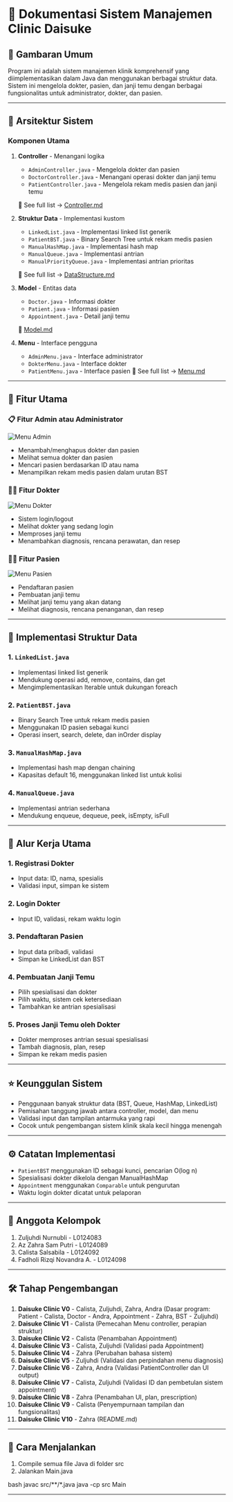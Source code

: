 # 🏥 Dokumentasi Sistem Manajemen Clinic Daisuke

## 📌 Gambaran Umum

Program ini adalah sistem manajemen klinik komprehensif yang diimplementasikan dalam Java dan menggunakan berbagai struktur data. Sistem ini mengelola dokter, pasien, dan janji temu dengan berbagai fungsionalitas untuk administrator, dokter, dan pasien.

---

## 🧱 Arsitektur Sistem

### Komponen Utama

1. **Controller** - Menangani logika

   * `AdminController.java` - Mengelola dokter dan pasien
   * `DoctorController.java` - Menangani operasi dokter dan janji temu
   * `PatientController.java` - Mengelola rekam medis pasien dan janji temu

   📄 See full list → [Controller.md](https://github.com/calistasalsabila/DaisukeClinic/blob/main/Controller.md)


2. **Struktur Data** - Implementasi kustom

   * `LinkedList.java` - Implementasi linked list generik
   * `PatientBST.java` - Binary Search Tree untuk rekam medis pasien
   * `ManualHashMap.java` - Implementasi hash map
   * `ManualQueue.java` - Implementasi antrian
   * `ManualPriorityQueue.java` - Implementasi antrian prioritas

   📄 See full list → [DataStructure.md](https://github.com/calistasalsabila/DaisukeClinic/blob/main/DataStructure.md)

3. **Model** - Entitas data

   * `Doctor.java` - Informasi dokter
   * `Patient.java` - Informasi pasien
   * `Appointment.java` - Detail janji temu

   📄 [Model.md](https://github.com/calistasalsabila/DaisukeClinic/blob/main/Model.md)

4. **Menu** - Interface pengguna

   * `AdminMenu.java` - Interface administrator
   * `DokterMenu.java` - Interface dokter
   * `PatientMenu.java` - Interface pasien
   📄 See full list → [Menu.md](https://github.com/calistasalsabila/DaisukeClinic/blob/main/Menu.md)
---

## 🎯 Fitur Utama

### 📋 Fitur Admin atau Administrator

![Menu Admin](images/Admin_menu.png)

* Menambah/menghapus dokter dan pasien
* Melihat semua dokter dan pasien
* Mencari pasien berdasarkan ID atau nama
* Menampilkan rekam medis pasien dalam urutan BST

### 👨‍⚕️ Fitur Dokter

![Menu Dokter](images/Doctor_menu.png)

* Sistem login/logout
* Melihat dokter yang sedang login
* Memproses janji temu
* Menambahkan diagnosis, rencana perawatan, dan resep

### 🧑‍⚕️ Fitur Pasien

![Menu Pasien](images/Patient_menu.png)

* Pendaftaran pasien
* Pembuatan janji temu
* Melihat janji temu yang akan datang
* Melihat diagnosis, rencana penanganan, dan resep

---

## 🧠 Implementasi Struktur Data

### 1. `LinkedList.java`

* Implementasi linked list generik
* Mendukung operasi add, remove, contains, dan get
* Mengimplementasikan Iterable untuk dukungan foreach

### 2. `PatientBST.java`

* Binary Search Tree untuk rekam medis pasien
* Menggunakan ID pasien sebagai kunci
* Operasi insert, search, delete, dan inOrder display

### 3. `ManualHashMap.java`

* Implementasi hash map dengan chaining
* Kapasitas default 16, menggunakan linked list untuk kolisi

### 4. `ManualQueue.java`

* Implementasi antrian sederhana
* Mendukung enqueue, dequeue, peek, isEmpty, isFull

---

## 🔄 Alur Kerja Utama

### 1. Registrasi Dokter

* Input data: ID, nama, spesialis
* Validasi input, simpan ke sistem

### 2. Login Dokter

* Input ID, validasi, rekam waktu login

### 3. Pendaftaran Pasien

* Input data pribadi, validasi
* Simpan ke LinkedList dan BST

### 4. Pembuatan Janji Temu

* Pilih spesialisasi dan dokter
* Pilih waktu, sistem cek ketersediaan
* Tambahkan ke antrian spesialisasi

### 5. Proses Janji Temu oleh Dokter

* Dokter memproses antrian sesuai spesialisasi
* Tambah diagnosis, plan, resep
* Simpan ke rekam medis pasien

---

## ⭐ Keunggulan Sistem

* Penggunaan banyak struktur data (BST, Queue, HashMap, LinkedList)
* Pemisahan tanggung jawab antara controller, model, dan menu
* Validasi input dan tampilan antarmuka yang rapi
* Cocok untuk pengembangan sistem klinik skala kecil hingga menengah

---

## ⚙️ Catatan Implementasi

* `PatientBST` menggunakan ID sebagai kunci, pencarian O(log n)
* Spesialisasi dokter dikelola dengan ManualHashMap
* `Appointment` menggunakan `Comparable` untuk pengurutan
* Waktu login dokter dicatat untuk pelaporan

---

## 👥 Anggota Kelompok

1. Zuljuhdi Nurnubli - L0124083
2. Az Zahra Sam Putri - L0124089
3. Calista Salsabila - L0124092
4. Fadholi Rizqi Novandra A. - L0124098

---

## 🛠️ Tahap Pengembangan

1. **Daisuke Clinic V0** - Calista, Zuljuhdi, Zahra, Andra (Dasar program: Patient - Calista, Doctor - Andra, Appointment - Zahra, BST - Zuljuhdi)
2. **Daisuke Clinic V1** - Calista (Pemecahan Menu controller, perapian struktur)
3. **Daisuke Clinic V2** - Calista (Penambahan Appointment)
4. **Daisuke Clinic V3** - Calista, Zuljuhdi (Validasi pada Appointment)
5. **Daisuke Clinic V4** - Zahra (Perubahan bahasa sistem)
6. **Daisuke Clinic V5** - Zuljuhdi (Validasi dan perpindahan menu diagnosis)
7. **Daisuke Clinic V6** - Zahra, Andra (Validasi PatientController dan UI output)
8. **Daisuke Clinic V7** - Calista, Zuljuhdi (Validasi ID dan pembetulan sistem appointment)
9. **Daisuke Clinic V8** - Zahra (Penambahan UI, plan, prescription)
10. **Daisuke Clinic V9** - Calista (Penyempurnaan tampilan dan fungsionalitas)
11. **Daisuke Clinic V10** - Zahra (README.md)   
 
---

## 🚀 Cara Menjalankan

1. Compile semua file Java di folder src
2. Jalankan Main.java

bash
javac src/**/*.java
java -cp src Main


---
